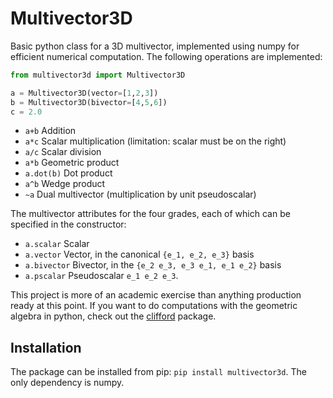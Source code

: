 # Multivector3D
Basic python class for a 3D multivector, implemented using numpy for efficient
numerical computation. The following operations are implemented:

```python
from multivector3d import Multivector3D

a = Multivector3D(vector=[1,2,3])
b = Multivector3D(bivector=[4,5,6])
c = 2.0
```

* `a+b` Addition
* `a*c` Scalar multiplication (limitation: scalar must be on the right)
* `a/c` Scalar division
* `a*b` Geometric product
* `a.dot(b)` Dot product
* `a^b` Wedge product
* `~a` Dual multivector (multiplication by unit pseudoscalar)

The multivector attributes for the four grades, each of which can be specified
in the constructor:

* `a.scalar` Scalar
* `a.vector` Vector, in the canonical `{e_1, e_2, e_3}` basis
* `a.bivector` Bivector, in the `{e_2 e_3, e_3 e_1, e_1 e_2}` basis
* `a.pscalar` Pseudoscalar `e_1 e_2 e_3`.

This project is more of an academic exercise than anything production ready at
this point. If you want to do computations with the geometric algebra in python,
check out the [clifford](https://clifford.readthedocs.io/en/latest/) package.

## Installation

The package can be installed from pip: `pip install multivector3d`. The only 
dependency is numpy.
